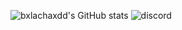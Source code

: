 ![bxlachaxdd's GitHub stats](https://github-readme-stats.vercel.app/api?username=bxlachaxdd&show_icons=true&theme=radical)
![discord](https://discord.c99.nl/widget/theme-1/780489902084456469.png)
